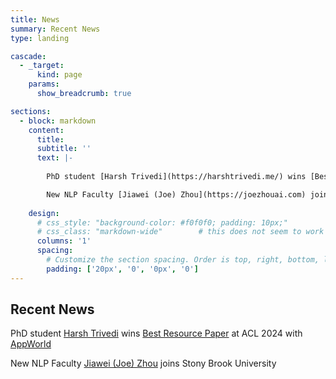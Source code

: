 ```yaml
---
title: News
summary: Recent News
type: landing

cascade:
  - _target:
      kind: page
    params:
      show_breadcrumb: true

sections:
  - block: markdown
    content:
      title:
      subtitle: ''
      text: |-
    
        PhD student [Harsh Trivedi](https://harshtrivedi.me/) wins [Best Resource Paper](https://aclanthology.org/2024.acl-long.850/) at ACL 2024 with [AppWorld](https://appworld.dev/)

        New NLP Faculty [Jiawei (Joe) Zhou](https://joezhouai.com) joins Stony Brook University
    
    design:
      # css_style: "background-color: #f0f0f0; padding: 10px;"
      # css_class: "markdown-wide"        # this does not seem to work
      columns: '1'
      spacing:
        # Customize the section spacing. Order is top, right, bottom, left.
        padding: ['20px', '0', '0px', '0']
---
```


## Recent News

PhD student [Harsh Trivedi](https://harshtrivedi.me/) wins [Best Resource Paper](https://aclanthology.org/2024.acl-long.850/) at ACL 2024 with [AppWorld](https://appworld.dev/)

New NLP Faculty [Jiawei (Joe) Zhou](https://joezhouai.com) joins Stony Brook University
